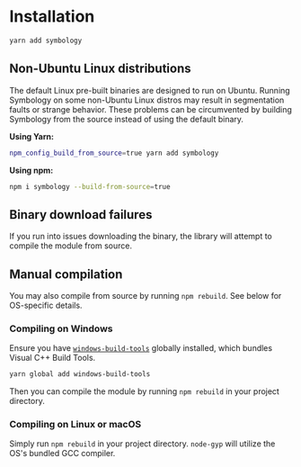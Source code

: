 # Installation

```sh
yarn add symbology
```

## Non-Ubuntu Linux distributions

The default Linux pre-built binaries are designed to run on Ubuntu. Running Symbology on some non-Ubuntu Linux distros may result in segmentation faults or strange behavior. These problems can be circumvented by building Symbology from the source instead of using the default binary.

**Using Yarn:**

```sh
npm_config_build_from_source=true yarn add symbology
```

**Using npm:**

```sh
npm i symbology --build-from-source=true
```

## Binary download failures

If you run into issues downloading the binary, the library will attempt to compile the module from source.

## Manual compilation

You may also compile from source by running `npm rebuild`. See below for OS-specific details.

### Compiling on Windows

Ensure you have [`windows-build-tools`](http://npmjs.com/package/windows-build-tools) globally installed, which bundles Visual C++ Build Tools.

```sh
yarn global add windows-build-tools
```

Then you can compile the module by running `npm rebuild` in your project directory.

### Compiling on Linux or macOS

Simply run `npm rebuild` in your project directory. `node-gyp` will utilize the OS's bundled GCC compiler.
